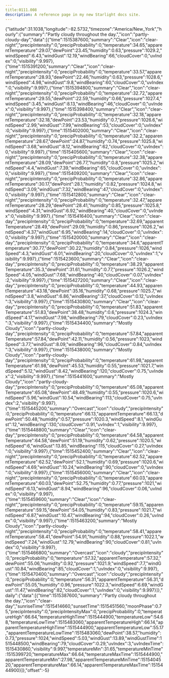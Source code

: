 ```yaml
---
title:0111.008
description: A reference page in my new Starlight docs site.
---
```

{"latitude":31.1038,"longitude":-82.5732,"timezone":"America/New_York","hourly":{"summary":"Partly cloudy throughout the day.","icon":"partly-cloudy-day","data":[{"time":1515387600,"summary":"Clear","icon":"clear-night","precipIntensity":0,"precipProbability":0,"temperature":34.65,"apparentTemperature":29.07,"dewPoint":23.45,"humidity":0.63,"pressure":1029.2,"windSpeed":6.43,"windGust":12.19,"windBearing":66,"cloudCover":0,"uvIndex":0,"visibility":9.997},{"time":1515391200,"summary":"Clear","icon":"clear-night","precipIntensity":0,"precipProbability":0,"temperature":33.57,"apparentTemperature":28.93,"dewPoint":22.46,"humidity":0.63,"pressure":1028.6,"windSpeed":4.98,"windGust":9.8,"windBearing":60,"cloudCover":0,"uvIndex":0,"visibility":9.997},{"time":1515394800,"summary":"Clear","icon":"clear-night","precipIntensity":0,"precipProbability":0,"temperature":32.72,"apparentTemperature":29.55,"dewPoint":22.59,"humidity":0.66,"pressure":1027.4,"windSpeed":3.45,"windGust":8.13,"windBearing":46,"cloudCover":0,"uvIndex":0,"visibility":9.997},{"time":1515398400,"summary":"Clear","icon":"clear-night","precipIntensity":0,"precipProbability":0,"temperature":32.18,"apparentTemperature":32.18,"dewPoint":23.53,"humidity":0.7,"pressure":1026.6,"windSpeed":2.99,"windGust":7.99,"windBearing":53,"cloudCover":0,"uvIndex":0,"visibility":9.997},{"time":1515402000,"summary":"Clear","icon":"clear-night","precipIntensity":0,"precipProbability":0,"temperature":32.2,"apparentTemperature":28.67,"dewPoint":24.87,"humidity":0.74,"pressure":1025.8,"windSpeed":3.68,"windGust":8.12,"windBearing":62,"cloudCover":0,"uvIndex":0,"visibility":9.997},{"time":1515405600,"summary":"Clear","icon":"clear-night","precipIntensity":0,"precipProbability":0,"temperature":32.38,"apparentTemperature":28.09,"dewPoint":26.77,"humidity":0.8,"pressure":1025.2,"windSpeed":4.4,"windGust":7.39,"windBearing":65,"cloudCover":0,"uvIndex":0,"visibility":9.997},{"time":1515409200,"summary":"Clear","icon":"clear-night","precipIntensity":0,"precipProbability":0,"temperature":32.86,"apparentTemperature":30.17,"dewPoint":28.1,"humidity":0.82,"pressure":1024.8,"windSpeed":3.09,"windGust":7.32,"windBearing":47,"cloudCover":0,"uvIndex":0,"visibility":9.997},{"time":1515412800,"summary":"Clear","icon":"clear-night","precipIntensity":0,"precipProbability":0,"temperature":32.47,"apparentTemperature":28.29,"dewPoint":28.41,"humidity":0.85,"pressure":1025.8,"windSpeed":4.31,"windGust":6.92,"windBearing":40,"cloudCover":0,"uvIndex":0,"visibility":9.997},{"time":1515416400,"summary":"Clear","icon":"clear-day","precipIntensity":0,"precipProbability":0,"temperature":32.69,"apparentTemperature":28.49,"dewPoint":29.09,"humidity":0.86,"pressure":1026.2,"windSpeed":4.37,"windGust":6.95,"windBearing":14,"cloudCover":0,"uvIndex":0,"visibility":9.997},{"time":1515420000,"summary":"Clear","icon":"clear-day","precipIntensity":0,"precipProbability":0,"temperature":34.6,"apparentTemperature":30.77,"dewPoint":30.22,"humidity":0.84,"pressure":1026,"windSpeed":4.3,"windGust":6.01,"windBearing":20,"cloudCover":0,"uvIndex":1,"visibility":9.997},{"time":1515423600,"summary":"Clear","icon":"clear-day","precipIntensity":0,"precipProbability":0,"temperature":38.29,"apparentTemperature":35.3,"dewPoint":31.61,"humidity":0.77,"pressure":1026.2,"windSpeed":4.05,"windGust":7.68,"windBearing":40,"cloudCover":0.07,"uvIndex":2,"visibility":9.997},{"time":1515427200,"summary":"Clear","icon":"clear-day","precipIntensity":0,"precipProbability":0,"temperature":44.93,"apparentTemperature":43.18,"dewPoint":35.16,"humidity":0.68,"pressure":1025.7,"windSpeed":3.8,"windGust":6.86,"windBearing":37,"cloudCover":0.12,"uvIndex":3,"visibility":9.997},{"time":1515430800,"summary":"Clear","icon":"clear-day","precipIntensity":0,"precipProbability":0,"temperature":51.83,"apparentTemperature":51.83,"dewPoint":38.48,"humidity":0.6,"pressure":1024.3,"windSpeed":4.17,"windGust":7.98,"windBearing":79,"cloudCover":0.23,"uvIndex":3,"visibility":9.997},{"time":1515434400,"summary":"Mostly Cloudy","icon":"partly-cloudy-day","precipIntensity":0,"precipProbability":0,"temperature":57.84,"apparentTemperature":57.84,"dewPoint":42.11,"humidity":0.56,"pressure":1023,"windSpeed":3.77,"windGust":8.09,"windBearing":96,"cloudCover":0.84,"uvIndex":3,"visibility":9.997},{"time":1515438000,"summary":"Mostly Cloudy","icon":"partly-cloudy-day","precipIntensity":0,"precipProbability":0,"temperature":61.98,"apparentTemperature":61.98,"dewPoint":45.53,"humidity":0.55,"pressure":1021.7,"windSpeed":5.12,"windGust":8.42,"windBearing":120,"cloudCover":0.75,"uvIndex":2,"visibility":9.997},{"time":1515441600,"summary":"Mostly Cloudy","icon":"partly-cloudy-day","precipIntensity":0,"precipProbability":0,"temperature":65.08,"apparentTemperature":65.08,"dewPoint":48.49,"humidity":0.55,"pressure":1020.6,"windSpeed":5.96,"windGust":10.54,"windBearing":113,"cloudCover":0.75,"uvIndex":2,"visibility":9.997},{"time":1515445200,"summary":"Overcast","icon":"cloudy","precipIntensity":0,"precipProbability":0,"temperature":66.13,"apparentTemperature":66.13,"dewPoint":50.48,"humidity":0.57,"pressure":1020.3,"windSpeed":8.1,"windGust":12,"windBearing":130,"cloudCover":0.91,"uvIndex":1,"visibility":9.997},{"time":1515448800,"summary":"Clear","icon":"clear-day","precipIntensity":0,"precipProbability":0,"temperature":64.58,"apparentTemperature":64.58,"dewPoint":51.19,"humidity":0.62,"pressure":1020.5,"windSpeed":6,"windGust":13.85,"windBearing":115,"cloudCover":0.27,"uvIndex":0,"visibility":9.997},{"time":1515452400,"summary":"Clear","icon":"clear-night","precipIntensity":0,"precipProbability":0,"temperature":62.52,"apparentTemperature":62.52,"dewPoint":52.1,"humidity":0.69,"pressure":1020.6,"windSpeed":4.69,"windGust":10.24,"windBearing":90,"cloudCover":0,"uvIndex":0,"visibility":9.997},{"time":1515456000,"summary":"Clear","icon":"clear-night","precipIntensity":0,"precipProbability":0,"temperature":60.03,"apparentTemperature":60.03,"dewPoint":52.75,"humidity":0.77,"pressure":1021,"windSpeed":6.13,"windGust":8.94,"windBearing":96,"cloudCover":0.06,"uvIndex":0,"visibility":9.997},{"time":1515459600,"summary":"Clear","icon":"clear-night","precipIntensity":0,"precipProbability":0,"temperature":59.15,"apparentTemperature":59.15,"dewPoint":54.05,"humidity":0.83,"pressure":1021.7,"windSpeed":6.87,"windGust":10.47,"windBearing":94,"cloudCover":0.26,"uvIndex":0,"visibility":9.997},{"time":1515463200,"summary":"Mostly Cloudy","icon":"partly-cloudy-night","precipIntensity":0,"precipProbability":0,"temperature":58.41,"apparentTemperature":58.41,"dewPoint":54.91,"humidity":0.88,"pressure":1022.1,"windSpeed":7.24,"windGust":12.79,"windBearing":90,"cloudCover":0.81,"uvIndex":0,"visibility":9.997},{"time":1515466800,"summary":"Overcast","icon":"cloudy","precipIntensity":0,"precipProbability":0,"temperature":57.32,"apparentTemperature":57.32,"dewPoint":55.06,"humidity":0.92,"pressure":1021.9,"windSpeed":7.7,"windGust":10.84,"windBearing":85,"cloudCover":1,"uvIndex":0,"visibility":9.997},{"time":1515470400,"summary":"Overcast","icon":"cloudy","precipIntensity":0,"precipProbability":0,"temperature":56.31,"apparentTemperature":56.31,"dewPoint":55.05,"humidity":0.96,"pressure":1022.3,"windSpeed":6.69,"windGust":11.47,"windBearing":82,"cloudCover":1,"uvIndex":0,"visibility":9.997}]},"daily":{"data":[{"time":1515387600,"summary":"Partly cloudy throughout the day.","icon":"clear-day","sunriseTime":1515414660,"sunsetTime":1515451560,"moonPhase":0.75,"precipIntensity":0,"precipIntensityMax":0,"precipProbability":0,"temperatureHigh":66.64,"temperatureHighTime":1515444900,"temperatureLow":54.68,"temperatureLowTime":1515483060,"apparentTemperatureHigh":66.14,"apparentTemperatureHighTime":1515444900,"apparentTemperatureLow":55.17,"apparentTemperatureLowTime":1515483060,"dewPoint":38.57,"humidity":0.73,"pressure":1024,"windSpeed":5.03,"windGust":13.89,"windGustTime":1515448500,"windBearing":79,"cloudCover":0.29,"uvIndex":3,"uvIndexTime":1515430860,"visibility":9.997,"temperatureMin":31.65,"temperatureMinTime":1515399720,"temperatureMax":66.64,"temperatureMaxTime":1515444900,"apparentTemperatureMin":27.98,"apparentTemperatureMinTime":1515404520,"apparentTemperatureMax":66.14,"apparentTemperatureMaxTime":1515444900}]},"offset":-5}
